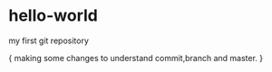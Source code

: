 # hello-world
my first git repository

{ making some changes to understand commit,branch and master.
}
